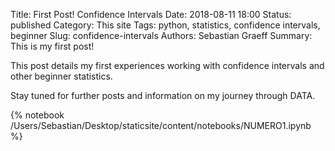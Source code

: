 Title: First Post! Confidence Intervals
Date: 2018-08-11 18:00 
Status: published 
Category: This site 
Tags: python, statistics, confidence intervals, beginner 
Slug: confidence-intervals 
Authors: Sebastian Graeff 
Summary: This is my first post!

This post details my first experiences working with confidence intervals and other beginner statistics.

Stay tuned for further posts and information on my journey through DATA.

{% notebook /Users/Sebastian/Desktop/staticsite/content/notebooks/NUMERO1.ipynb %}